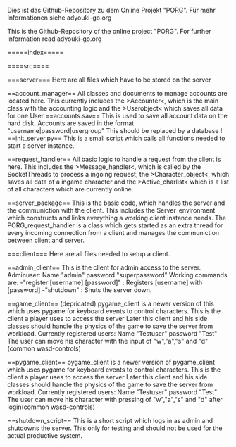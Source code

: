 Dies ist das Github-Repository zu dem Online Projekt "PORG". Für mehr Informationen siehe adyouki-go.org

This is the Github-Repository of the online project "PORG". For further information read adyouki-go.org

=====index=====

====src====

===server===
Here are all files which have to be stored on the server

==account_manager==
All classes and documents to manage accounts are located here.
This currently includes the >Accounter<, which is the main class with the accounting logic and the >Userobject< which saves all data for one User
==accounts.sav==
This is used to save all account data on the hard disk. Accounts are saved in the format "username|password|usergroup"
This should be replaced by a database !
==init_server.py==
This is a small script which calls all functions needed to start a server instance.

==request_handler==
All basic logic to handle a request from the client is here.
This includes the >Message_handler<, which is called by the SocketThreads to process a ingoing request, the >Character_object<, which saves all data of a ingame character and the >Active_charlist< which is a list of all characters which are currently online.

==server_package==
This is the basic code, which handles the server and the communiction with the client.
This includes the Server_environment which constructs and links everything a working client instance needs. The PORG_request_handler is a class which gets started as an extra thread for every incoming connection from a client and manages the communiction between client and server.

===client===
Here are all files needed to setup a client.

==admin_client==
This is the client for admin access to the server.
Adminuser: Name "admin" password "superpassword"
Working commands are:
-"register [username] [password]" : Registers [username] with [password]
-"shutdown" : Shuts the server down.

==game_client== (depricated)
pygame_client is a newer version of this which uses pygame for keyboard events to control characters.
This is the client a player uses to access the server
Later this client and his side classes should handle the physics of the game to save the server from workload.
Currently registered users: Name "Testuser" password "Test"
The user can move his character with the input of "w","a","s" and "d" (common wasd-controls)

==pygame_client==
pygame_client is a newer version of pygame_client which uses pygame for keyboard events to control characters.
This is the client a player uses to access the server
Later this client and his side classes should handle the physics of the game to save the server from workload.
Currently registered users: Name "Testuser" password "Test"
The user can move his character with pressing of "w","a","s" and "d" after login(common wasd-controls)

==shutdown_script==
This is a short script which logs in as admin and shutdowns the server.
This only for testing and should not be used for the actual productive system.
